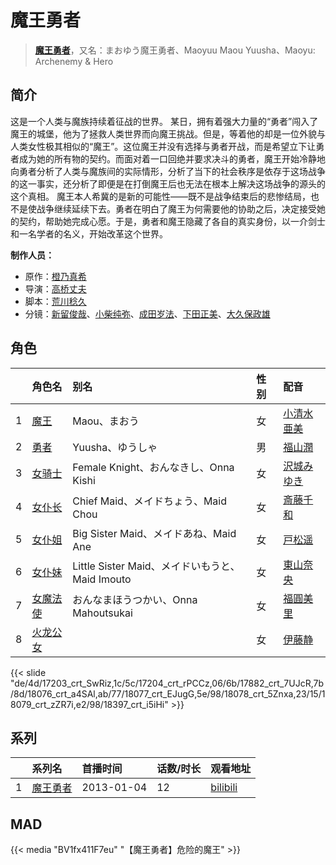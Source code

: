 # 魔王勇者


> <u>**[魔王勇者](http://bgm.tv/subject/43197)**</u>，又名：まおゆう魔王勇者、Maoyuu Maou Yuusha、Maoyu: Archenemy &amp; Hero

## 简介


这是一个人类与魔族持续着征战的世界。
某日，拥有着强大力量的“勇者”闯入了魔王的城堡，他为了拯救人类世界而向魔王挑战。但是，等着他的却是一位外貌与人类女性极其相似的“魔王”。这位魔王并没有选择与勇者开战，而是希望立下让勇者成为她的所有物的契约。而面对着一口回绝并要求决斗的勇者，魔王开始冷静地向勇者分析了人类与魔族间的实际情形，分析了当下的社会秩序是依存于这场战争的这一事实，还分析了即便是在打倒魔王后也无法在根本上解决这场战争的源头的这个真相。
魔王本人希冀的是新的可能性——既不是战争结束后的悲惨结局，也不是使战争继续延续下去。勇者在明白了魔王为何需要他的协助之后，决定接受她的契约，帮助她完成心愿。于是，勇者和魔王隐藏了各自的真实身份，以一介剑士和一名学者的名义，开始改革这个世界。

**制作人员：**
- 原作：[橙乃真希](http://bgm.tv/person/8015)
- 导演：[高桥丈夫](http://bgm.tv/person/1611)
- 脚本：[荒川稔久](http://bgm.tv/person/74)
- 分镜：[新留俊哉](http://bgm.tv/person/11381)、[小柴纯弥](http://bgm.tv/person/16485)、[成田岁法](http://bgm.tv/person/20264)、[下田正美](http://bgm.tv/person/278)、[大久保政雄](http://bgm.tv/person/11404)

## 角色

|     |   角色名   |   别名  | 性别 |  配音  |
|:--- |:------  |:----      |:---  |:--   |
| 1 | [魔王](http://bgm.tv/character/17203) | Maou、まおう | 女 | [小清水亜美](http://bgm.tv/person/4474) |
| 2 | [勇者](http://bgm.tv/character/17204) | Yuusha、ゆうしゃ | 男 | [福山潤](http://bgm.tv/person/3818) |
| 3 | [女骑士](http://bgm.tv/character/17882) | Female Knight、おんなきし、Onna Kishi | 女 | [沢城みゆき](http://bgm.tv/person/4244) |
| 4 | [女仆长](http://bgm.tv/character/18076) | Chief Maid、メイドちょう、Maid Chou | 女 | [斎藤千和](http://bgm.tv/person/4249) |
| 5 | [女仆姐](http://bgm.tv/character/18077) | Big Sister Maid、メイドあね、Maid Ane | 女 | [戸松遥](http://bgm.tv/person/4856) |
| 6 | [女仆妹](http://bgm.tv/character/18078) | Little Sister Maid、メイドいもうと、Maid Imouto | 女 | [東山奈央](http://bgm.tv/person/6010) |
| 7 | [女魔法使](http://bgm.tv/character/18079) | おんなまほうつかい、Onna Mahoutsukai | 女 | [福圓美里](http://bgm.tv/person/4372) |
| 8 | [火龙公女](http://bgm.tv/character/18397) |  | 女 | [伊藤静](http://bgm.tv/person/4272) |

{{< slide "de/4d/17203_crt_SwRiz,1c/5c/17204_crt_rPCCz,06/6b/17882_crt_7UJcR,7b/8d/18076_crt_a4SAl,ab/77/18077_crt_EJugG,5e/98/18078_crt_5Znxa,23/15/18079_crt_zZR7i,e2/98/18397_crt_i5iHi" >}}

## 系列

|     |   系列名   |   首播时间  | 话数/时长  | 观看地址 |
|:---  |:------    |:----      |:---       |:---  |
| 1 |[魔王勇者](https://bgm.tv/subject/43197)| 2013-01-04 | 12 | [bilibili](https://www.bilibili.com/bangumi/play/ep8244)  |



## MAD

{{< media  "BV1fx411F7eu" 
"【魔王勇者】危险的魔王" >}}
